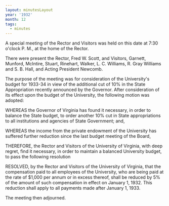 ```yaml
---
layout: minutesLayout
year: '1932'
month: 12
tags:
  - minutes
---
```

A special meeting of the Rector and Visitors was held on this date at 7:30 o'clock P. M., at the home of the Rector.

There were present the Rector, Fred W. Scott, and Visitors, Garnett, Munford, McIntire, Stuart, Rinehart, Walker, L. C. Williams, R. Gray Williams and S. B. Hall, and Acting President Newcomb.

The purpose of the meeting was for consideration of the University's budget for 1933-34 in view of the additional cut of 10% in the State Appropriation recently announced by the Governor. After consideration of its effect upon the budget of the University, the following motion was adopted:

WHEREAS the Governor of Virginia has found it necessary, in order to balance the State budget, to order another 10% cut in State appropriations to all institutions and agencies of State Government; and,

WHEREAS the income from the private endowment of the University has suffered further reduction since the last budget meeting of the Board,

THEREFORE, the Rector and Visitors of the University of Virginia, with deep regret, find it necessary, in order to maintain a balanced University budget, to pass the following resolution

RESOLVED, by the Rector and Visitors of the University of Virginia, that the compensation paid to all employees of the University, who are being paid at the rate of $1,000 per annum or in excess thereof, shall be reduced by 5% of the amount of such compensation in effect on January 1, 1932. This reduction shall apply to all payments made after January 1, 1933.

The meeting then adjourned.

